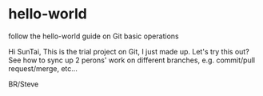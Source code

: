 # hello-world
follow the hello-world guide on Git basic operations

Hi SunTai, 
This is the trial project on Git, I just made up. Let's try this out? See how to sync up 2 perons' work on different branches, e.g. commit/pull request/merge, etc...

BR/Steve
